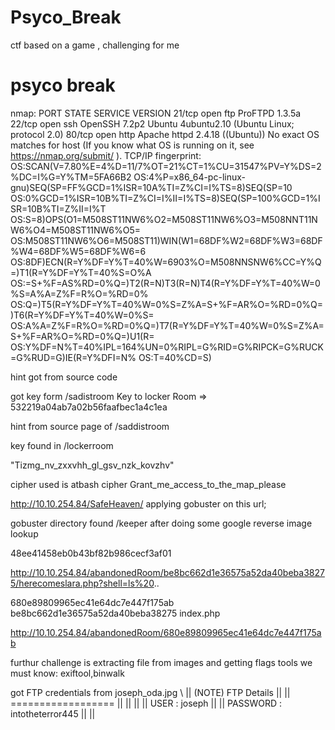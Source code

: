 # Psyco_Break
ctf based on a game , challenging for me
# psyco break


nmap: 
PORT   STATE SERVICE VERSION
21/tcp open  ftp     ProFTPD 1.3.5a
22/tcp open  ssh     OpenSSH 7.2p2 Ubuntu 4ubuntu2.10 (Ubuntu Linux; protocol 2.0)
80/tcp open  http    Apache httpd 2.4.18 ((Ubuntu))
No exact OS matches for host (If you know what OS is running on it, see https://nmap.org/submit/ ).
TCP/IP fingerprint:
OS:SCAN(V=7.80%E=4%D=11/7%OT=21%CT=1%CU=31547%PV=Y%DS=2%DC=I%G=Y%TM=5FA66B2
OS:4%P=x86_64-pc-linux-gnu)SEQ(SP=FF%GCD=1%ISR=10A%TI=Z%CI=I%TS=8)SEQ(SP=10
OS:0%GCD=1%ISR=10B%TI=Z%CI=I%II=I%TS=8)SEQ(SP=100%GCD=1%ISR=10B%TI=Z%II=I%T
OS:S=8)OPS(O1=M508ST11NW6%O2=M508ST11NW6%O3=M508NNT11NW6%O4=M508ST11NW6%O5=
OS:M508ST11NW6%O6=M508ST11)WIN(W1=68DF%W2=68DF%W3=68DF%W4=68DF%W5=68DF%W6=6
OS:8DF)ECN(R=Y%DF=Y%T=40%W=6903%O=M508NNSNW6%CC=Y%Q=)T1(R=Y%DF=Y%T=40%S=O%A
OS:=S+%F=AS%RD=0%Q=)T2(R=N)T3(R=N)T4(R=Y%DF=Y%T=40%W=0%S=A%A=Z%F=R%O=%RD=0%
OS:Q=)T5(R=Y%DF=Y%T=40%W=0%S=Z%A=S+%F=AR%O=%RD=0%Q=)T6(R=Y%DF=Y%T=40%W=0%S=
OS:A%A=Z%F=R%O=%RD=0%Q=)T7(R=Y%DF=Y%T=40%W=0%S=Z%A=S+%F=AR%O=%RD=0%Q=)U1(R=
OS:Y%DF=N%T=40%IPL=164%UN=0%RIPL=G%RID=G%RIPCK=G%RUCK=G%RUD=G)IE(R=Y%DFI=N%
OS:T=40%CD=S)





hint got from source code
<!-- Sebastian sees a path through the darkness which leads to a room => /sadistRoom -->

got key form /sadistroom
Key to locker Room => 532219a04ab7a02b56faafbec1a4c1ea

hint from source page of /saddistroom


<!-- To find more about Sadist visit https://theevilwithin.fandom.com/wiki/Sadist -->


key found in /lockerroom

"Tizmg_nv_zxxvhh_gl_gsv_nzk_kovzhv" 

cipher used is atbash cipher
Grant_me_access_to_the_map_please

http://10.10.254.84/SafeHeaven/
applying gobuster on this url;

gobuster directory found /keeper
after doing some google reverse image lookup

 48ee41458eb0b43bf82b986cecf3af01






http://10.10.254.84/abandonedRoom/be8bc662d1e36575a52da40beba38275/herecomeslara.php?shell=ls%20..


680e89809965ec41e64dc7e447f175ab be8bc662d1e36575a52da40beba38275 index.php 

http://10.10.254.84/abandonedRoom/680e89809965ec41e64dc7e447f175ab

furthur challenge is extracting file from images and getting flags
tools we must know: exiftool,binwalk







got FTP credentials from joseph_oda.jpg
                                         \\
        ||      (NOTE) FTP Details                      ||
        ||      ==================                      ||
        ||                                              ||
        ||      USER : joseph                           ||
        ||      PASSWORD : intotheterror445             ||
        ||                                     










